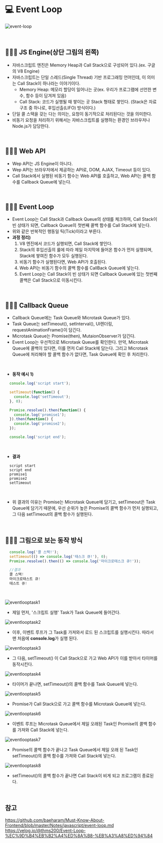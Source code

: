 # 💻 Event Loop
![event-loop](https://user-images.githubusercontent.com/64779472/116123381-e7c02c80-a6fd-11eb-859b-f5375b051f01.PNG)

<br />

## 👨🏻‍💻 JS Engine(상단 그림의 왼쪽)
- 자바스크립트 엔진은 Memory Heap과 Call Stack으로 구성되어 있다.(ex. 구글의 V8 Engine)
- 자바스크립트는 단일 스레드(Single Thread) 기반 프로그래밍 언어인데, 이 의미는 Call Stack이 하나라는 이야기이다.
  - Memory Heap: 메모리 할당이 일어나는 곳(ex. 우리가 프로그램에 선언한 변수, 함수 등이 담겨져 있음)
  - Call Stack: 코드가 실행될 때 쌓이는 곳 Stack 형태로 쌓인다. (Stack은 자료구조 중 하나로, 후입선출(LIFO) 방식이다.)
- 단일 콜 스택을 갖는 다는 의미는, 요청이 동기적으로 처리된다는 것을 의미한다.
- 비동기 요청을 처리하기 위해서는 자바스크립트를 실행하는 환경인 브라우저나 Node.js가 담당한다.

<br />

## 👨🏻‍💻 Web API
- Wep API는 JS Engine이 아니다.
- Wep API는 브라우저에서 제공하는 API로, DOM, AJAX, Timeout 등이 있다.
- Call Stack에서 실행된 비동기 함수는 Web API를 호출하고, Web API는 콜백 함수를 Callback Queue에 넣는다.

<br />

## 👨🏻‍💻 Event Loop
- Event Loop는 Call Stack과 Callback Queue의 상태를 체크하여, Call Stack이 빈 상태가 되면, Callback Queue의 첫번째 콜백 함수를 Call Stack에 넣는다.
- 위와 같은 반복적인 행동일 틱(Tick)이라고 부른다.
- **과정 정리)**
  1. V8 엔진에서 코드가 실행되면, Call Stack에 쌓인다.
  2. Stack의 후입선출의 룰에 따라 제일 마지막에 들어온 함수가 먼저 실행되며, Stack에 쌓여진 함수가 모두 실행된다.
  3. 비동기 함수가 실행된다면, Web API가 호출된다.
  4. Web API는 비동기 함수의 콜백 함수를 CallBack Queue에 넣는다.
  5. Event Loop는 Call Stack이 빈 상태가 되면 Callback Queue에 있는 첫번째 콜백은 Call Stack으로 이동시킨다.

<br />

## 👨🏻‍💻 Callback Queue
- Callback Queue에는 Task Queue와 Microtask Queue가 있다.
- Task Queue는 setTimeout(), setInterval(), UI렌더링, requestAnimationFrame()이 담긴다.
- Microtask Queue는 Promise(then), MutaionObserver가 담긴다.
- Event Loop는 우선적으로 Microtask Queue를 확인한다. 만약, Microtask Queue에 콜백이 있다면, 이를 먼저 Call Stack에 담는다. 그리고 Microtask Queue에 처리해야 할 콜백 함수가 없다면, Task Queue에 확인 후 처리한다.

<br />

- **동작 예시 1)**

```js
  console.log('script start'); 

  setTimeout(function() {
    console.log('setTimeout');
  }, 0);

  Promise.resolve().then(function() {
    console.log('promise1');
  }).then(function() {
    console.log('promise2');
  });

  console.log('script end');
```

<br />

- **결과**
```
  script start
  script end
  promise1
  promise2
  setTimeout
```

<br />

- 위 결과의 이유는 Promise는 Microtask Queue에 담기고, setTimeout은 Task Queue에 담기기 때문에, 우선 순위가 높은 Promise의 콜백 함수가 먼저 실행되고, 그 다음 setTimeout의 콜백 함수가 실행된다.

<br />

## 👨🏻‍💻 그림으로 보는 동작 방식

```js
  console.log('콜 스택!');
  setTimeout(() => console.log('태스크 큐!'), 0);
  Promise.resolve().then(() => console.log('마이크로태스크 큐!'));

  //결과
  콜 스택!
  마이크로태스트 큐!
  태스트 큐!
```

<br />

![eventlooptask1](https://user-images.githubusercontent.com/64779472/116126402-92861a00-a701-11eb-9965-1695d35eda8a.png)

- 제일 먼저, '스크립트 실행' Task가 Task Queue에 들어간다.

![eventlooptask2](https://user-images.githubusercontent.com/64779472/116126407-93b74700-a701-11eb-80a1-78a2b7476d48.png)

- 이후, 이벤트 루프가 그 Task를 가져와서 로드 된 스크립트를 실행시킨다. 따라서 맨 처음에 **console.log**가 실행 된다.

![eventlooptask3](https://user-images.githubusercontent.com/64779472/116126408-93b74700-a701-11eb-9e8d-6dbc6b8f77d5.png)

- 그 다음, setTimeout() 이 Call Stack으로 가고 Web API가 이를 받아서 타이머를 동작시킨다.

![eventlooptask4](https://user-images.githubusercontent.com/64779472/116126412-944fdd80-a701-11eb-970c-5a147c91f2c2.png)

- 타이머가 끝나면, setTimeout()의 콜백 함수를 Task Queue에 넣는다.

![eventlooptask5](https://user-images.githubusercontent.com/64779472/116126414-944fdd80-a701-11eb-9ee2-9f639c9a126f.png)

- Promise가 Call Stack으로 가고 콜백 함수를 Microtask Queue에 넣는다.

![eventlooptask6](https://user-images.githubusercontent.com/64779472/116126415-94e87400-a701-11eb-81bb-6fa5592f8253.png)

- 이벤트 루프는 Microtask Queue에서 제일 오래된 Task인 Promise의 콜백 함수를 가져와 Call Stack에 넣는다.

![eventlooptask7](https://user-images.githubusercontent.com/64779472/116126417-95810a80-a701-11eb-9bb0-0b92e38603b6.png)

- Promise의 콜백 함수가 끝나고 Task Queue에서 제일 오래 된 Task인 setTimeout()의 콜백 함수를 가져와 Call Stack에 넣는다.

![eventlooptask8](https://user-images.githubusercontent.com/64779472/116126419-95810a80-a701-11eb-8de9-19ae91d34d07.png)

- setTimeout()의 콜백 함수가 끝나면 Call Stack이 비게 되고 프로그램이 종료된다.

<br />

## 참고
https://github.com/baeharam/Must-Know-About-Frontend/blob/master/Notes/javascript/event-loop.md
https://velog.io/@thms200/Event-Loop-%EC%9D%B4%EB%B2%A4%ED%8A%B8-%EB%A3%A8%ED%94%84